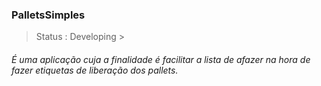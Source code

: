 ### PalletsSimples

>Status : Developing >

###### É uma aplicação cuja a finalidade é facilitar a lista de afazer na hora de fazer etiquetas de liberação dos pallets. 
